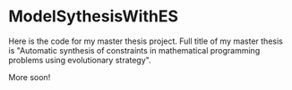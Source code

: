 # ModelSythesisWithES

Here is the code for my master thesis project. Full title of my master thesis is "Automatic synthesis of constraints in mathematical programming problems using evolutionary strategy".

More soon!
